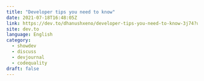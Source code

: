 ```yaml
---
title: "Developer tips you need to know"
date: 2021-07-18T16:48:05Z
link: https://dev.to/dhanushxeno/developer-tips-you-need-to-know-3j74?utm_medium=RSS&utm_source=news.12bit.vn
site: dev.to
language: English
category:
  - showdev
  - discuss
  - devjournal
  - codequality
draft: false
---
```

